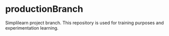 # productionBranch
Simplilearn project branch.
This repository is used for training purposes and experimentation learning.
